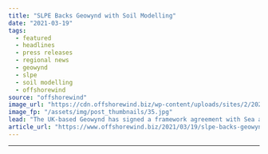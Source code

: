 ```yaml
---
title: "SLPE Backs Geowynd with Soil Modelling"
date: "2021-03-19"
tags: 
  - featured
  - headlines
  - press releases
  - regional news
  - geowynd
  - slpe
  - soil modelling
  - offshorewind
source: "offshorewind"
image_url: "https://cdn.offshorewind.biz/wp-content/uploads/sites/2/2021/03/19154004/Geowynd-Backs-SLPE-with-Soil-Modelling.jpg"
image_fp: "/assets/img/post_thumbnails/35.jpg"
lead: "The UK-based Geowynd has signed a framework agreement with Sea and Land Project Engineering&#160;(SLPE)"
article_url: "https://www.offshorewind.biz/2021/03/19/slpe-backs-geowynd-with-soil-modelling/"
---
```


---
